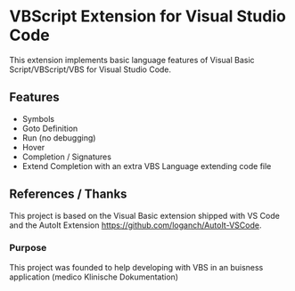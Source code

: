 # VBScript Extension for Visual Studio Code
This extension implements basic language features of Visual Basic Script/VBScript/VBS for Visual Studio Code.

## Features
- Symbols
- Goto Definition
- Run (no debugging)
- Hover
- Completion / Signatures
- Extend Completion with an extra VBS Language extending code file


## References / Thanks
This project is based on the Visual Basic extension shipped with VS Code and the AutoIt Extension https://github.com/loganch/AutoIt-VSCode.

### Purpose
This project was founded to help developing with VBS in an buisness application (medico Klinische Dokumentation)